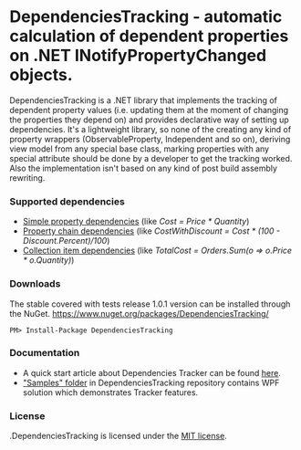 # DependenciesTracking - automatic calculation of dependent properties on .NET INotifyPropertyChanged objects.
DependenciesTracking is a .NET library that implements the tracking of dependent property values (i.e. updating them at the moment of changing the properties they depend on) and provides declarative way of setting up dependencies. It's a lightweight library, so none of the creating any kind of property wrappers (ObservableProperty<TProperty>, Independent<TProperty> and so on), deriving view model from any special base class, marking properties with any special attribute should be done by a developer to get the tracking worked. Also the implementation isn't based on any kind of post build assembly rewriting.
### Supported dependencies
* [Simple property dependencies](https://github.com/ademchenko/DependenciesTracker/wiki#simple-property-dependencies) (like _Cost = Price * Quantity_)
* [Property chain dependencies](https://github.com/ademchenko/DependenciesTracker/wiki#property-chain-dependencies) (like _CostWithDiscount = Cost * (100 - Discount.Percent)/100_)
* [Collection item dependencies](https://github.com/ademchenko/DependenciesTracker/wiki#collection-item-dependencies) (like _TotalCost = Orders.Sum(o => o.Price * o.Quantity)_)

### Downloads
The stable covered with tests release 1.0.1 version can be installed through the NuGet.
https://www.nuget.org/packages/DependenciesTracking/
```
PM> Install-Package DependenciesTracking
```

### Documentation
* A quick start article about Dependencies Tracker can be found [here](https://github.com/ademchenko/DependenciesTracker/wiki).
* ["Samples" folder](https://github.com/ademchenko/DependenciesTracker/tree/master/Samples) in DependenciesTracking repository contains WPF solution which demonstrates Tracker features.

### License
.DependenciesTracking is licensed under the [MIT license](https://github.com/ademchenko/DependenciesTracker/LICENSE).
